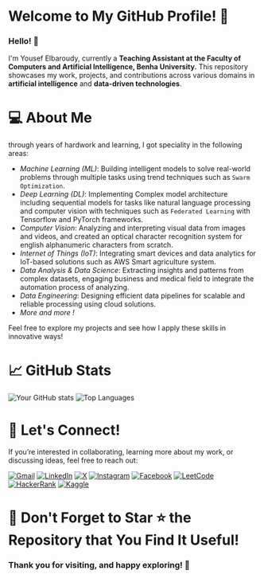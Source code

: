 # Welcome to My GitHub Profile! 🎉

### Hello! 👋 

I'm Yousef Elbaroudy, currently a **Teaching Assistant at the Faculty of Computers and Artificial Intelligence, Benha University.** This repository showcases my work, projects, and contributions across various domains in **artificial intelligence** and **data-driven technologies**.

# 💻 About Me

through years of hardwork and learning, I got speciality in the following areas:

- *Machine Learning (ML)*: Building intelligent models to solve real-world problems through multiple tasks using trend techniques such as `Swarm Optimization`.
- *Deep Learning (DL)*: Implementing Complex model architecture including sequential models for tasks like natural language processing and computer vision with techniques such as `Federated Learning` with Tensorflow and PyTorch frameworks.
- *Computer Vision*: Analyzing and interpreting visual data from images and videos, and created an optical character recognition system for english alphanumeric characters from scratch.
- *Internet of Things (IoT)*: Integrating smart devices and data analytics for IoT-based solutions such as AWS Smart agriculture system.
- *Data Analysis & Data Science*: Extracting insights and patterns from complex datasets, engaging business and medical field to integrate the automation process of analyzing.
- *Data Engineering*: Designing efficient data pipelines for scalable and reliable processing using cloud solutions.
- *More and more !*

Feel free to explore my projects and see how I apply these skills in innovative ways!

# 📈 **GitHub Stats**

![Your GitHub stats](https://github-readme-stats.vercel.app/api?username=youseftb&show_icons=true&theme=radical)
![Top Languages](https://github-readme-stats.vercel.app/api/top-langs/?username=youseftb&layout=compact&theme=radical)

# 🤝 Let's Connect!

If you’re interested in collaborating, learning more about my work, or discussing ideas, feel free to reach out:

[![Gmail](https://img.shields.io/badge/Gmail-%23D14836.svg?style=for-the-badge&logo=gmail&logoColor=white)](mailto:yousef.elbaroudy02@gmail.com)
[![LinkedIn](https://img.shields.io/badge/LinkedIn-%230077B5.svg?style=for-the-badge&logo=linkedin&logoColor=white)](https://www.linkedin.com/in/yousef-elbaroudy-758361251/)
[![X](https://img.shields.io/badge/X-%231DA1F2.svg?style=for-the-badge&logo=x&logoColor=white)](https://x.com/Yousef_TB)
[![Instagram](https://img.shields.io/badge/Instagram-%23E4405F.svg?style=for-the-badge&logo=instagram&logoColor=white)](https://www.instagram.com/yousef_elbaroudy/)
[![Facebook](https://img.shields.io/badge/Facebook-%231877F2.svg?style=for-the-badge&logo=facebook&logoColor=white)](https://www.facebook.com/profile.php?id=100009265982753)
[![LeetCode](https://img.shields.io/badge/LeetCode-%23FFA116.svg?style=for-the-badge&logo=leetcode&logoColor=white)](https://leetcode.com/u/user3541Tn/)
[![HackerRank](https://img.shields.io/badge/HackerRank-%232EC866.svg?style=for-the-badge&logo=hackerrank&logoColor=white)](https://www.hackerrank.com/profile/lover_avenger_9)
[![Kaggle](https://img.shields.io/badge/Kaggle-%23022974.svg?style=for-the-badge&logo=kaggle&logoColor=white)](https://www.kaggle.com/yousefelbaroudy)

# 🌟 Don't Forget to Star ⭐ the Repository that You Find It Useful!

### Thank you for visiting, and happy exploring! 🚀

<!---
YousefTB/YousefTB is a ✨ special ✨ repository because its `README.md` (this file) appears on your GitHub profile.
You can click the Preview link to take a look at your changes.
--->
